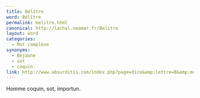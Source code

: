 ```yaml
---
title: Bélître
word: Bélître
permalink: belitre.html
canonical: http://lachal.neamar.fr/Belitre
layout: word
categories:
  - Mot complexe
synonyms:
  - Béjaune
  - sot
  - coquin.
link: http://www.absurditis.com/index.php?page=dico&amp;lettre=B&amp;mot=B%E9l%EEtre
---
```


Homme coquin, sot, importun.

